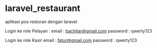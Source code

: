 # laravel_restaurant
aplikasi pos restoran dengan laravel

Login ke role Pelayan :
email : bachtiar@gmail.com
password : qwerty123

Login ke role Kasir
email : fatur@gmail.com
password : qwerty123
